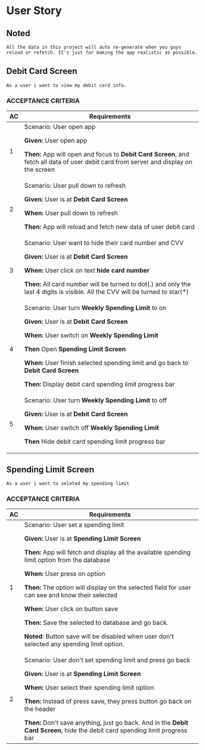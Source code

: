 # User Story

## Noted
    All the data in this project will auto re-generate when you guys reload or refetch. It's just for making the app realistic as possible.

## Debit Card Screen
    As a user i want to view my debit card info.

### ACCEPTANCE CRITERIA
| AC | Requirements                                                                                                                                                                                                                                                                                                                                                 |
|----|--------------------------------------------------------------------------------------------------------------------------------------------------------------------------------------------------------------------------------------------------------------------------------------------------------------------------------------------------------------|
| 1  | Scenario: User open app<p/>   **Given:** User open app<p/> **Then:** App will open and focus to **Debit Card Screen**, and fetch all data of user debit card from server and display on the screen<p/>                                                                                                                                                       |
| 2  | Scenario: User pull down to refresh<p/>  **Given:** User is at **Debit Card Screen**<p/> **When:** User pull down to refresh<p/> **Then:** App will reload and fetch new data of user debit card                                                                                                                                                             |
| 3  | Scenario: User want to hide their card number and CVV<p/>  **Given:** User is at **Debit Card Screen**<p/> **When:** User click on text **hide card number**<p/> **Then:** All card number will be turned to dot(.) and only the last 4 digits is visible. All the CVV will be turned to star(*)                                                             |
| 4  | Scenario: User turn **Weekly Spending Limit** to on <p/>  **Given:** User is at **Debit Card Screen**<p/> **When:** User switch on **Weekly Spending Limit**<p/> **Then** Open **Spending Limit Screen**<p/> **When:** User finish selected spending limit and go back to **Debit Card Screen**<p/> **Then:** Display debit card spending limit progress bar |
| 5  | Scenario: User turn **Weekly Spending Limit** to off<p/>  **Given:** User is at **Debit Card Screen**<p/> **When:** User switch off **Weekly Spending Limit**<p/> **Then** Hide debit card spending limit progress bar                                                                                                                                       |


## Spending Limit Screen
    As a user i want to seleted my spending limit

### ACCEPTANCE CRITERIA
| AC | Requirements                                                                                                                                                                                                                                                                                                                                                                                                                                                                                                                   |
|----|--------------------------------------------------------------------------------------------------------------------------------------------------------------------------------------------------------------------------------------------------------------------------------------------------------------------------------------------------------------------------------------------------------------------------------------------------------------------------------------------------------------------------------|
| 1  | Scenario: User set a spending limit<p/>   **Given:** User is at **Spending Limit Screen**<p/> **Then:** App will fetch and display all the available spending limit option from the database<p/> **When:** User press on option<p/> **Then:** The option will display on the selected field for user can see and know their selected<p/> **When:** User click on button save<p/> **Then:** Save the selected to database and go back.<p/>  **Noted**: Button save will be disabled when user don't selected any spending limit option. |
| 2  | Scenario: User don't set spending limit and press go back<p/>  **Given:** User is at **Spending Limit Screen**<p/> **When:** User select their spending limit option<p/> **Then:** Instead of press save, they press button go back on the header</p> **Then:** Don't save anything, just go back. And in the **Debit Card Screen**, hide the debit card spending limit progress bar                                                                                                                                           |
